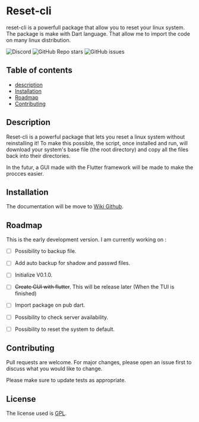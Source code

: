 # Reset-cli

reset-cli is a powerfull package that allow you to reset your linux system.
The package is make with Dart language. That allow me to import the code on many linux distribution.

![Discord](https://img.shields.io/discord/1138108139443593246?style=for-the-badge)
![GitHub Repo stars](https://img.shields.io/github/stars/nuageeee/reset-linux?style=for-the-badge)
![GitHub issues](https://img.shields.io/github/issues/nuageeee/reset-linux?style=for-the-badge)

## Table of contents

- [description](#description)
- [Installation](#installation)
- [Roadmap](#roadmap)
- [Contributing](#contributing)

## Description

Reset-cli is a powerful package that lets you reset a linux system without reinstalling it!
To make this possible, the script, once installed and run, will download your system's base file (the root directory) and copy all the files back into their directories.

In the futur, a GUI made with the Flutter framework will be made to make the procces easier.

## Installation

The documentation will be move to [Wiki Github](https://github.com/nuageeee/reset-linux/wiki).

## Roadmap

This is the early development version. I am currently working on :

- [ ] Possibility to backup file.
- [ ] Add auto backup for shadow and passwd files.
- [ ] Initialize V0.1.0.
- [ ] ~~Create GUI with flutter~~. This will be release later (When the TUI is finished)
- [ ] Import package on pub dart.
- [ ] Possibility to check server availability.
- [ ] Possibility to reset the system to default.


## Contributing

Pull requests are welcome. For major changes, please open an issue first to discuss what you would like to change.

Please make sure to update tests as appropriate.

## License

The license used is [GPL](https://choosealicense.com/licenses/agpl-3.0/).
